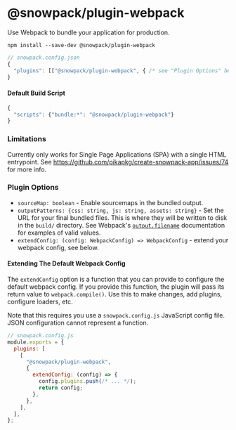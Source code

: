 # @snowpack/plugin-webpack

Use Webpack to bundle your application for production.

```
npm install --save-dev @snowpack/plugin-webpack
```

```js
// snowpack.config.json
{
  "plugins": [["@snowpack/plugin-webpack", { /* see "Plugin Options" below */}]]
}
```

#### Default Build Script

```js
{
  "scripts": {"bundle:*": "@snowpack/plugin-webpack"}
}
```

### Limitations

Currently only works for Single Page Applications (SPA) with a single HTML entrypoint. See https://github.com/pikapkg/create-snowpack-app/issues/74 for more info.

### Plugin Options

- `sourceMap: boolean` - Enable sourcemaps in the bundled output.
- `outputPatterns: {css: string, js: string, assets: string}` - Set the URL for your final bundled files. This is where they will be written to disk in the `build/` directory. See Webpack's [`output.filename`](https://webpack.js.org/configuration/output/#outputfilename) documentation for examples of valid values.
- `extendConfig: (config: WebpackConfig) => WebpackConfig` - extend your webpack config, see below.

#### Extending The Default Webpack Config

The `extendConfig` option is a function that you can provide to configure the default webpack config. If you provide this function, the plugin will pass its return value to `webpack.compile()`. Use this to make changes, add plugins, configure loaders, etc.

Note that this requires you use a `snowpack.config.js` JavaScript config file. JSON configuration cannot represent a function.

```js
// snowpack.config.js
module.exports = {
  plugins: [
    [
      "@snowpack/plugin-webpack",
      {
        extendConfig: (config) => {
          config.plugins.push(/* ... */);
          return config;
        },
      },
    ],
  ],
};
```
